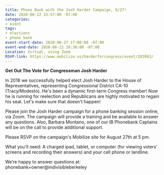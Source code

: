 ```yaml
---
title: Phone Bank with the Josh Harder Campaign, 8/27!
date: 2020-08-22 15:57:00 -07:00
categories:
- event
tags:
- elections
- phone bank
event-start-date: 2020-08-27 17:00:00 -07:00
event-end-date: 2020-08-22 18:30:00 -07:00
Location: Virtual, using Zoom
RSVP-link: https://www.mobilize.us/harderforcongress/event/283963/
---
```


**Get Out The Vote for Congressman Josh Harder**

In 2018 we successfully helped elect Josh Harder to the House of Representatives, representing Congressional District CA-10 (Tracy/Modesto). He's been a dynamic first-term Congress member! Now he is running for reelection and Republicans are highly motivated to regain his seat. Let's make sure that doesn't happen!

Please join the Josh Harder campaign for a phone banking session online, via Zoom. The campaign will provide a training and be available to answer any questions. Also, Barbara Montano, one of our IB Phonebank Captains will be on the call to provide additional support.

Please RSVP on the campaign's Mobilize site for August 27th at 5 pm.   

What you'll need: A charged ipad, tablet, or computer (for viewing voters' screens and recording their answers) and your cell phone or landline.

We’re happy to answer questions at: phonebank\+owner@indivisibleberkeley